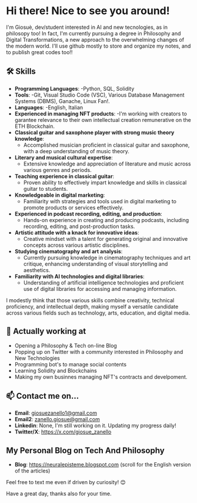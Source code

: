 # Hi there! Nice to see you around!

I'm Giosuè, dev/student interested in AI and new tecnologies, as in philosopy too!
In fact, I'm currently pursuing a degree in Philosophy and Digital Transformations, a new approach to the overwhelming changes of the modern world.
I'll use github mostly to store and organize my notes, and to publish great codes too!!


## 🛠️ Skills

- **Programming Languages**:
  -Python, SQL, Solidity
- **Tools**:
  -Git, Visual Studio Code (VSC), Various Database Management Systems (DBMS), Ganache, Linux Fan!.
- **Languages**:
  -English, Italian
- **Experienced in managing NFT products**:
    -I'm working with creators to garantee relevance to their own intellectual creation remunerative on the ETH Blockchain.
- **Classical guitar and saxophone player with strong music theory knowledge**:
  - Accomplished musician proficient in classical guitar and saxophone, with a deep understanding of music theory.
- **Literary and musical cultural expertise**:
  - Extensive knowledge and appreciation of literature and music across various genres and periods.
- **Teaching experience in classical guitar**:
  - Proven ability to effectively impart knowledge and skills in classical guitar to students.
- **Knowledgeable in digital marketing**:
  - Familiarity with strategies and tools used in digital marketing to promote products or services effectively.
- **Experienced in podcast recording, editing, and production**:
  - Hands-on experience in creating and producing podcasts, including recording, editing, and post-production tasks.
- **Artistic attitude with a knack for innovative ideas**:
  - Creative mindset with a talent for generating original and innovative concepts across various artistic disciplines.
- **Studying cinematography and art analysis**:
  - Currently pursuing knowledge in cinematography techniques and art critique, enhancing understanding of visual storytelling and aesthetics.
- **Familiarity with AI technologies and digital libraries**:
  - Understanding of artificial intelligence technologies and proficient use of digital libraries for accessing and managing information.

I modestly think that those various skills combine creativity, technical proficiency, and intellectual depth, making myself a 
versatile candidate across various fields such as technology, arts, education, and digital media.


## 🌱 Actually working at

- Opening a Philosophy & Tech on-line Blog
- Popping up on Twitter with a community interested in Philosophy and New Technologies
- Programming bot's to manage social contents
- Learning Solidity and Blockchains
- Making my own businnes managing NFT's contracts and develpoment.


## 📫 Contact me on...

- **Email**: giosuezanello1@gmail.com
- **Email2**: zanello.giosue@gmail.com
- **Linkedin**: None, I'm still working on it. Updating my progress daily!
- **Twitter/X**: https://x.com/giosue_zanello

## My Personal Blog on Tech And Philosophy

- **Blog**: https://neuralepisteme.blogspot.com (scroll for the English version of the articles) 

Feel free to text me even if driven by curiosity! 😊

Have a great day, thanks also for your time.

